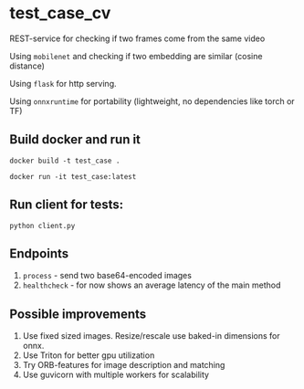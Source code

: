 # test_case_cv
REST-service for checking if two frames come from the same video

Using `mobilenet` and checking if two embedding are similar (cosine distance)

Using `flask` for http serving. 

Using `onnxruntime` for portability (lightweight, no dependencies like torch or TF)

## Build docker and run it

`docker build -t test_case .`

`docker run -it test_case:latest`

## Run client for tests:

`python client.py`

## Endpoints

1. `process` - send two base64-encoded images
1. `healthcheck` - for now shows an average latency of the main method


## Possible improvements 
1. Use fixed sized images. Resize/rescale use baked-in dimensions for onnx.
2. Use Triton for better gpu utilization
3. Try ORB-features for image description and matching 
4. Use guvicorn with multiple workers for scalability
